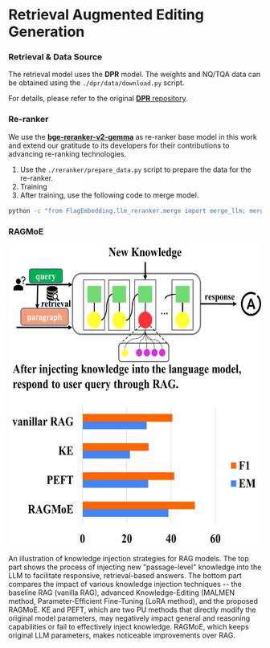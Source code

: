 # Retrieval Augmented Editing Generation


### Retrieval & Data Source
The retrieval model uses the **DPR** model. The weights and NQ/TQA data can be obtained using the `./dpr/data/download.py` script. 

For details, please refer to the original [**DPR** repository](https://github.com/facebookresearch/DPR/tree/main).


### Re-ranker
We use the [**bge-reranker-v2-gemma**](https://huggingface.co/BAAI/bge-reranker-v2-gemma) as re-ranker base model in this work and extend our gratitude to its developers for their contributions to advancing re-ranking technologies.
1. Use the `./reranker/prepare_data.py` script to prepare the data for the re-ranker.
2. Training
3. After training, use the following code to merge model.
```bash
python -c "from FlagEmbedding.llm_reranker.merge import merge_llm; merge_llm('BAAI/bge-reranker-v2-gemma', model_dir, target_dir)"
```


### RAGMoE
<img src="./image/introduction.png" width="600" height="600">

An illustration of knowledge injection strategies for RAG models. 
The top part shows the process of injecting new "passage-level" knowledge into the LLM to facilitate responsive, retrieval-based answers. 
The bottom part compares the impact of various knowledge injection techniques -- the baseline RAG (vanilla RAG), advanced Knowledge-Editing (MALMEN method, Parameter-Efficient Fine-Tuning (LoRA method), and the proposed RAGMoE. KE and PEFT, which are two PU methods that directly modify the original model parameters, may negatively impact general and reasoning capabilities or fail to effectively inject knowledge. 
RAGMoE, which keeps original LLM parameters, makes noticeable improvements over RAG. 